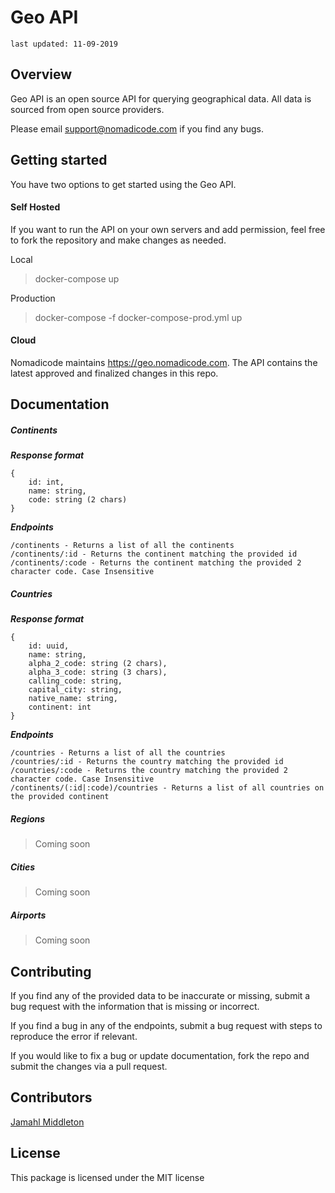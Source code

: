 # Geo API

`last updated: 11-09-2019`

## Overview

Geo API is an open source API for querying geographical data. All data is sourced from open source providers.

Please email support@nomadicode.com if you find any bugs.

## Getting started
You have two options to get started using the Geo API. 

#### Self Hosted
If you want to run the API on your own servers and add permission, feel free to fork the repository and make changes as needed.

Local
> docker-compose up

Production
> docker-compose -f docker-compose-prod.yml up

#### Cloud
Nomadicode maintains https://geo.nomadicode.com. The API contains the latest approved and finalized changes in this repo.


## Documentation

##### Continents
**_Response format_**
```
{
    id: int,
    name: string,
    code: string (2 chars)
}
```

**_Endpoints_**
```
/continents - Returns a list of all the continents
/continents/:id - Returns the continent matching the provided id
/continents/:code - Returns the continent matching the provided 2 character code. Case Insensitive
```
##### Countries
**_Response format_**
```
{
    id: uuid,
    name: string,
    alpha_2_code: string (2 chars),
    alpha_3_code: string (3 chars),
    calling_code: string,
    capital_city: string,
    native_name: string,
    continent: int
}
```

**_Endpoints_**
```
/countries - Returns a list of all the countries
/countries/:id - Returns the country matching the provided id
/countries/:code - Returns the country matching the provided 2 character code. Case Insensitive
/continents/(:id|:code)/countries - Returns a list of all countries on the provided continent
```

##### Regions
> Coming soon

##### Cities
> Coming soon

##### Airports
> Coming soon

## Contributing
If you find any of the provided data to be inaccurate or missing, submit a bug request with the information that is missing or incorrect.

If you find a bug in any of the endpoints, submit a bug request with steps to reproduce the error if relevant.

If you would like to fix a bug or update documentation, fork the repo and submit the changes via a pull request.

## Contributors
[Jamahl Middleton](https://github.com/Jammidd) 

## License
This package is licensed under the MIT license